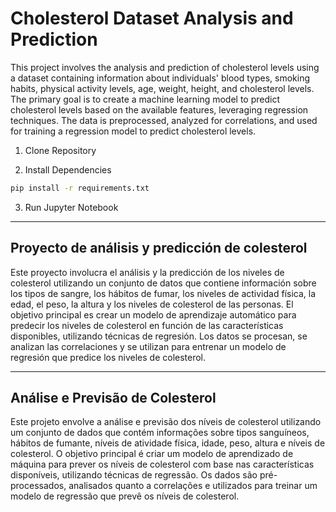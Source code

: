# Cholesterol Dataset Analysis and Prediction

This project involves the analysis and prediction of cholesterol levels using a dataset containing information about individuals' blood types, smoking habits, physical activity levels, age, weight, height, and cholesterol levels. The primary goal is to create a machine learning model to predict cholesterol levels based on the available features, leveraging regression techniques. The data is preprocessed, analyzed for correlations, and used for training a regression model to predict cholesterol levels.

1. Clone Repository

2. Install Dependencies

```bash
pip install -r requirements.txt
```

3. Run Jupyter Notebook

---

## Proyecto de análisis y predicción de colesterol

Este proyecto involucra el análisis y la predicción de los niveles de colesterol utilizando un conjunto de datos que contiene información sobre los tipos de sangre, los hábitos de fumar, los niveles de actividad física, la edad, el peso, la altura y los niveles de colesterol de las personas. El objetivo principal es crear un modelo de aprendizaje automático para predecir los niveles de colesterol en función de las características disponibles, utilizando técnicas de regresión. Los datos se procesan, se analizan las correlaciones y se utilizan para entrenar un modelo de regresión que predice los niveles de colesterol.

---

## Análise e Previsão de Colesterol

Este projeto envolve a análise e previsão dos níveis de colesterol utilizando um conjunto de dados que contém informações sobre tipos sanguíneos, hábitos de fumante, níveis de atividade física, idade, peso, altura e níveis de colesterol. O objetivo principal é criar um modelo de aprendizado de máquina para prever os níveis de colesterol com base nas características disponíveis, utilizando técnicas de regressão. Os dados são pré-processados, analisados quanto a correlações e utilizados para treinar um modelo de regressão que prevê os níveis de colesterol.
